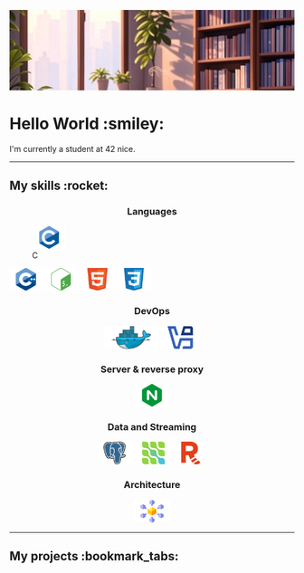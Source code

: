![Bannière de profil](./assets/banner.jpg)
<h1>Hello World :smiley:</h1>
<p>I'm currently a student at 42 nice.</p>
<hr/>
<h2>My skills :rocket:</h2>
<h3 align="center">Languages</h3>
<p align="center">
	<figure>
		<img src="./assets/c.svg" alt="C icone" title="C" width="auto" height="40"/>
		<figcaption>C</figcaption>
	</figure>
	<img src="./assets/cpp.svg" alt="C++ icone" title="C++" width="auto" height="40"/>
	<img src="./assets/bash_logo.svg" alt="Bash icone" title="Bash" width="auto" height="40"/>
	<img src="./assets/html5.svg" alt="HTML5 icone" title="HTML5" width="auto" height="40"/>
	<img src="./assets/css3.svg" alt="CSS3 icone" title="CSS3" width="auto" height="40"/>
</p>
<h3 align="center">DevOps</h3>
<p align="center">
	<img src="./assets/docker_logo.svg" alt="Docker icone" title="Docker" width="auto" height="40"/>
	<img src="./assets/virtualbox_logo.svg" alt="Virtualbox icone" title="Virtualbox" width="auto" height="40"/>
</p>
<h3 align="center">Server & reverse proxy</h3>
<p align="center">
	<img src="./assets/nginx_logo.svg" alt="Nginx icone" title="Nginx" width="auto" height="40"/>
</p>
<h3 align="center">Data and Streaming</h3>
<p align="center">
	<img src="./assets/postgresql.svg" alt="PostgreSQL icone" title="PostgreSQL" width="auto" height="40"/>
	<img src="./assets/debezium_logo.svg" alt="Debezium icone" title="Debezium" width="auto" height="40"/>
	<img src="./assets/redpanda_logo.svg" alt="Redpanda icone" title="Redpanda" width="auto" height="40"/>
</p>
<h3 align="center">Architecture</h3>
<p align="center">
	<img src="./assets/microservices.svg" alt="Microservices icone" title="Microservices" width="auto" height="40"/>
</p>
<hr/>
<h2>My projects :bookmark_tabs:</h2>
